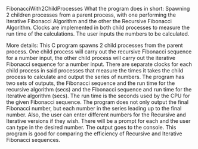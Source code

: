 FibonacciWith2ChildProcesses
What the program does in short: Spawning 2 children processes from a parent process, with one performing the Iterative Fibonacci Algorithm and the other the Recursive Fibonacci Algorithm. Clocks are implemented in both child processes to measure the run time of the calculations. The user inputs the numbers to be calculated.

More details: This C program spawns 2 child processes from the parent process. One child process will carry out the recursive Fibonacci sequence for a number input, the other child process will carry out the iterative Fibonacci sequence for a number input. There are separate clocks for each child process in said processes that measure the times it takes the child process to calculate and output the series of numbers. The program has two sets of outputs, the Fibonacci sequence and the run time for the recursive algorithm (secs) and the Fibonacci sequence and run time for the iterative algorithm (secs). The run time is the seconds used by the CPU for the given Fibonacci sequence. The program does not only output the final Fibonacci number, but each number in the series leading up to the final number. Also, the user can enter different numbers for the Recursive and Iterative versions if they wish. There will be a prompt for each and the user can type in the desired number. The output goes to the console. This program is good for comparing the efficiency of Recursive and Iterative Fibonacci sequences.
